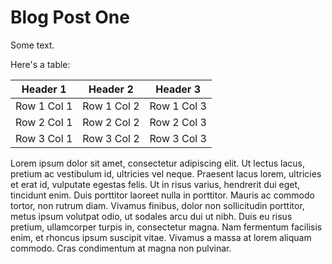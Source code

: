 # Blog Post One

Some text.

Here's a table:

| Header 1   | Header 2     | Header 3   |
|------------|--------------|------------|
| Row 1 Col 1| Row 1 Col 2  | Row 1 Col 3|
| Row 2 Col 1| Row 2 Col 2  | Row 2 Col 3|
| Row 3 Col 1| Row 3 Col 2  | Row 3 Col 3|

Lorem ipsum dolor sit amet, consectetur adipiscing elit. Ut lectus lacus, pretium ac vestibulum id, ultricies vel neque. Praesent lacus lorem, ultricies et erat id, vulputate egestas felis. Ut in risus varius, hendrerit dui eget, tincidunt enim. Duis porttitor laoreet nulla in porttitor. Mauris ac commodo tortor, non rutrum diam. Vivamus finibus, dolor non sollicitudin porttitor, metus ipsum volutpat odio, ut sodales arcu dui ut nibh. Duis eu risus pretium, ullamcorper turpis in, consectetur magna. Nam fermentum facilisis enim, et rhoncus ipsum suscipit vitae. Vivamus a massa at lorem aliquam commodo. Cras condimentum at magna non pulvinar.